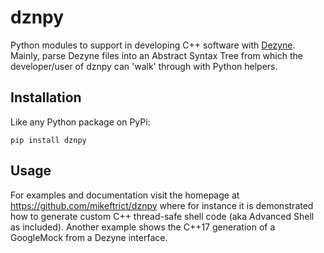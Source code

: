 # dznpy

Python modules to support in developing C++ software with [Dezyne](https://dezyne.org/). Mainly, parse Dezyne files into
an Abstract Syntax Tree from which the developer/user of dznpy can 'walk' through with Python helpers.

## Installation

Like any Python package on PyPi:

    pip install dznpy

## Usage

For examples and documentation visit the homepage at https://github.com/mikeftrict/dznpy where for instance it is
demonstrated how to generate custom C++ thread-safe shell code (aka Advanced Shell as included). Another example
shows the C++17 generation of a GoogleMock from  a Dezyne interface.
